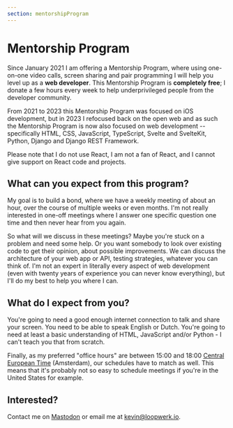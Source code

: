 ```yaml
---
section: mentorshipProgram
---
```


# Mentorship Program

Since January 2021 I am offering a Mentorship Program, where using one-on-one video calls, screen sharing and pair programming I will help you level up as a **web developer**. This Mentorship Program is **completely free**; I donate a few hours every week to help underprivileged people from the developer community.

From 2021 to 2023 this Mentorship Program was focused on iOS development, but in 2023 I refocused back on the open web and as such the Mentorship Program is now also focused on web development -- specifically HTML, CSS, JavaScript, TypeScript, Svelte and SvelteKit, Python, Django and Django REST Framework.

Please note that I do not use React, I am not a fan of React, and I cannot give support on React code and projects.

## What can you expect from this program?
My goal is to build a bond, where we have a weekly meeting of about an hour, over the course of multiple weeks or even months. I'm not really interested in one-off meetings where I answer one specific question one time and then never hear from you again.

So what will we discuss in these meetings? Maybe you're stuck on a problem and need some help. Or you want somebody to look over existing code to get their opinion, about possible improvements. We can discuss the architecture of your web app or API, testing strategies, whatever you can think of. I'm not an expert in literally every aspect of web development (even with twenty years of experience you can never know everything), but I'll do my best to help you where I can. 

## What do I expect from you?
You're going to need a good enough internet connection to talk and share your screen. You need to be able to speak English or Dutch. You're going to need at least a basic understanding of HTML, JavaScript and/or Python - I can't teach you that from scratch.

Finally, as my preferred "office hours" are between 15:00 and 18:00 [Central European Time](https://time.is/CET) (Amsterdam), our schedules have to match as well. This means that it's probably not so easy to schedule meetings if you're in the United States for example.

## Interested?
Contact me on [Mastodon](https://hachyderm.io/@kevinrenskers) or email me at <kevin@loopwerk.io>.
